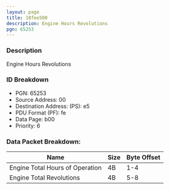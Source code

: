 ```yaml
---
layout: page
title: 18fee500
description: Engine Hours Revolutions
pgn: 65253
---
```


### Description

Engine Hours Revolutions

### ID Breakdown
* PGN: 65253
* Source Address: 00
* Destination Address: (PS): e5
* PDU Format (PF): fe
* Data Page: b00
* Priority: 6
### Data Packet Breakdown:

| Name | Size | Byte Offset |
| ---- | ---- | ----------- |
| Engine Total Hours of Operation | 4B | 1-4 |
| Engine Total Revolutions | 4B | 5-8 |
